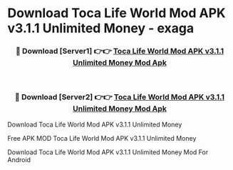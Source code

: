 # Download Toca Life World Mod APK v3.1.1 Unlimited Money - exaga



<div align="center">
<h3>🔴 Download [Server1] 👉👉 <a href="https://momento.my/?title=Toca_Life_World_Mod_APK_v3.1.1_Unlimited_Money">Toca Life World Mod APK v3.1.1 Unlimited Money Mod Apk</a></h3><br>

<h3>🔴 Download [Server2] 👉👉 <a href="https://momento.my/?title=Toca_Life_World_Mod_APK_v3.1.1_Unlimited_Money">Toca Life World Mod APK v3.1.1 Unlimited Money Mod Apk</a></h3>
</div>



Download Toca Life World Mod APK v3.1.1 Unlimited Money 

Free APK MOD Toca Life World Mod APK v3.1.1 Unlimited Money 

Download Toca Life World Mod APK v3.1.1 Unlimited Money Mod For Android
